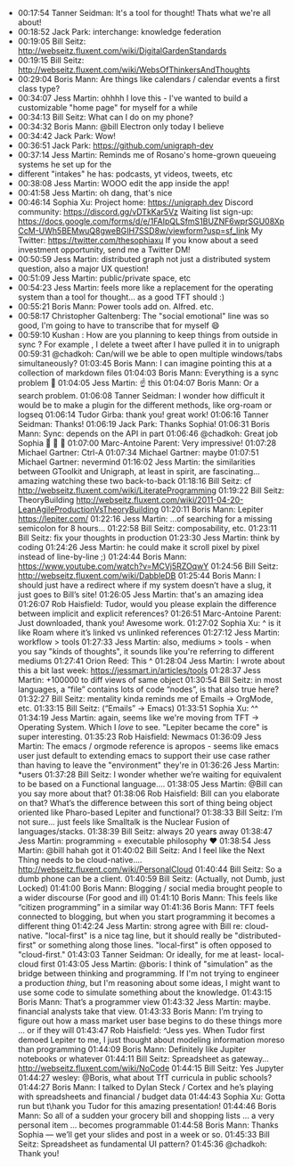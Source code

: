 - 00:17:54	Tanner Seidman:	It's a tool for thought! Thats what we're all about!
- 00:18:52	Jack Park:	interchange: knowledge federation
- 00:19:05	Bill Seitz:	http://webseitz.fluxent.com/wiki/DigitalGardenStandards
- 00:19:15	Bill Seitz:	http://webseitz.fluxent.com/wiki/WebsOfThinkersAndThoughts
- 00:29:04	Boris Mann:	Are things like calendars / calendar events a first class type?
- 00:34:07	Jess Martin:	ohhhh I love this - I've wanted to build a customizable "home page" for myself for a while
- 00:34:13	Bill Seitz:	What can I do on my phone?
- 00:34:32	Boris Mann:	@bill Electron only today I believe
- 00:34:42	Jack Park:	Wow!
- 00:36:51	Jack Park:	https://github.com/unigraph-dev
- 00:37:14	Jess Martin:	Reminds me of Rosano's home-grown queueing systems he set up for the
- different "intakes" he has: podcasts, yt videos, tweets, etc
- 00:38:08	Jess Martin:	WOOO edit the app inside the app!
- 00:41:58	Jess Martin:	oh dang, that's nice
- 00:46:14	Sophia Xu:	Project home: https://unigraph.dev
  Discord community: https://discord.gg/vDTkKar5Vz
  Waiting list sign-up: https://docs.google.com/forms/d/e/1FAIpQLSfmS1BUZNF6wprSGU08XpCcM-UWh5BEMwuQ8gweBGIH7SSD8w/viewform?usp=sf_link
  My Twitter: https://twitter.com/thesophiaxu
  If you know about a seed investment opportunity, send me a Twitter DM!
- 00:50:59	Jess Martin:	distributed graph not just a distributed system question, also a major UX question!
- 00:51:09	Jess Martin:	public/private space, etc
- 00:54:23	Jess Martin:	feels more like a replacement for the operating system than a tool for thought... as a good TFT should :)
- 00:55:21	Boris Mann:	Power tools add on. Alfred. etc.
- 00:58:17	Christopher Galtenberg:	The "social emotional" line was so good, I'm going to have to transcribe that for myself 😄
- 00:59:10	Kushan :	How are you planning to keep things from outside in sync ? For example , I delete a tweet after I have pulled it in to unigraph
  00:59:31	@chadkoh:	Can/will we be able to open multiple windows/tabs simultaneously?
  01:03:45	Boris Mann:	I can imagine pointing this at a collection of markdown files
  01:04:03	Boris Mann:	Everything is a sync problem 🙂
  01:04:05	Jess Martin:	☝️ this
  01:04:07	Boris Mann:	Or a search problem.
  01:06:08	Tanner Seidman:	I wonder how difficult it would be to make a plugin for the different methods, like org-roam or logseq
  01:06:14	Tudor Girba:	thank you! great work!
  01:06:16	Tanner Seidman:	Thanks!
  01:06:19	Jack Park:	Thanks Sophia!
  01:06:31	Boris Mann:	Sync: depends on the API in part
  01:06:46	@chadkoh:	Great job Sophia 👏 👏 👏
  01:07:00	Marc-Antoine Parent:	Very impressive!
  01:07:28	Michael Gartner:	Ctrl-A
  01:07:34	Michael Gartner:	maybe
  01:07:51	Michael Gartner:	nevermind
  01:16:02	Jess Martin:	the similarities between GToolkit and Unigraph, at least in spirit, are fascinating... amazing watching these two back-to-back
  01:18:16	Bill Seitz:	cf http://webseitz.fluxent.com/wiki/LiterateProgramming
  01:19:22	Bill Seitz:	TheoryBuilding http://webseitz.fluxent.com/wiki/2011-04-20-LeanAgileProductionVsTheoryBuilding
  01:20:11	Boris Mann:	Lepiter https://lepiter.com/
  01:22:16	Jess Martin:	...of searching for a missing semicolon for 8 hours...
  01:22:58	Bill Seitz:	composability, etc.
  01:23:11	Bill Seitz:	fix your thoughts in production
  01:23:30	Jess Martin:	think by coding
  01:24:26	Jess Martin:	he could make it scroll pixel by pixel instead of line-by-line ;)
  01:24:44	Boris Mann:	https://www.youtube.com/watch?v=MCVj5RZOqwY
  01:24:56	Bill Seitz:	http://webseitz.fluxent.com/wiki/DabbleDB
  01:25:44	Boris Mann:	I should just have a redirect where if my system doesn’t have a slug, it just goes to Bill’s site!
  01:26:05	Jess Martin:	that's an amazing idea
  01:26:07	Rob Haisfield:	Tudor, would you please explain the difference between implicit and explicit references?
  01:26:51	Marc-Antoine Parent:	Just downloaded, thank you! Awesome work.
  01:27:02	Sophia Xu:	^ is it like Roam where it’s linked vs unlinked references
  01:27:12	Jess Martin:	workflow > tools
  01:27:33	Jess Martin:	also, mediums > tools - when you say "kinds of thoughts", it sounds like you're referring to different mediums
  01:27:41	Orion Reed:	This ^
  01:28:04	Jess Martin:	I wrote about this a bit last week: https://jessmart.in/articles/tools
  01:28:37	Jess Martin:	+100000 to diff views of same object
  01:30:54	Bill Seitz:	in most languages, a “file” contains lots of code “nodes”, is that also true here?
  01:32:27	Bill Seitz:	mentality kinda reminds me of Emails → OrgMode, etc.
  01:33:15	Bill Seitz:	(“Emails” → Emacs)
  01:33:51	Sophia Xu:	^^
  01:34:19	Jess Martin:	again, seems like we're moving from TFT -> Operating System. Which I *love* to see. "Lepiter became the core" is super interesting.
  01:35:23	Rob Haisfield:	Newmacs
  01:36:09	Jess Martin:	The emacs / orgmode reference is apropos - seems like emacs user just default to extending emacs to support their use case rather than having to leave the "environment" they're in
  01:36:26	Jess Martin:	*users
  01:37:28	Bill Seitz:	I wonder whether we’re waiting for equivalent to be based on a Functional language….
  01:38:05	Jess Martin:	@Bill can you say more about that?
  01:38:06	Rob Haisfield:	Bill can you elaborate on that? What’s the difference between this sort of thing being object oriented like Pharo-based Lepiter and functional?
  01:38:33	Bill Seitz:	I’m not sure… just feels like Smalltalk is the Nuclear Fusion of languages/stacks.
  01:38:39	Bill Seitz:	always 20 years away
  01:38:47	Jess Martin:	programming = executable philosophy ❤️
  01:38:54	Jess Martin:	@bill hahah got it
  01:40:02	Bill Seitz:	And I feel like the Next Thing needs to be cloud-native…. http://webseitz.fluxent.com/wiki/PersonalCloud
  01:40:44	Bill Seitz:	So a dumb phone can be a client.
  01:40:59	Bill Seitz:	(Actually, not Dumb, just Locked)
  01:41:00	Boris Mann:	Blogging / social media brought people to a wider discourse (For good and ill)
  01:41:10	Boris Mann:	This feels like “citizen programming” in a similar way
  01:41:36	Boris Mann:	TFT feels connected to blogging, but when you start programming it becomes a different thing
  01:42:24	Jess Martin:	strong agree with Bill re: cloud-native. "local-first" is a nice tag line, but it should really be "distributed-first" or something along those lines. "local-first" is often opposed to "cloud-first."
  01:43:03	Tanner Seidman:	Or ideally, for me at least- local-cloud first
  01:43:05	Jess Martin:	@boris: I think of "simulation" as the bridge between thinking and programming. If I'm not trying to engineer a production _thing_, but I'm reasoning about some ideas, I might want to use some code to simulate something about the knowledge.
  01:43:15	Boris Mann:	That’s a programmer view
  01:43:32	Jess Martin:	maybe. financial analysts take that view.
  01:43:33	Boris Mann:	I’m trying to figure out how a mass market user base begins to do these things more … or if they will
  01:43:47	Rob Haisfield:	^Jess yes. When Tudor first demoed Lepiter to me, I just thought about modeling information moreso than programming
  01:44:09	Boris Mann:	Definitely like Jupiter notebooks or whatever
  01:44:11	Bill Seitz:	Spreadsheet as gateway… http://webseitz.fluxent.com/wiki/NoCode
  01:44:15	Bill Seitz:	Yes Jupyter
  01:44:27	wesley:	@Boris, what about TfT curricula in public schools?
  01:44:27	Boris Mann:	I talked to Dylan Steck / Cortex and he’s playing with spreadsheets and financial / budget data
  01:44:43	Sophia Xu:	Gotta run but t\hank you Tudor for this amazing presentation!
  01:44:46	Boris Mann:	So all of a sudden your grocery bill and shopping lists … a very personal item … becomes programmable
  01:44:58	Boris Mann:	Thanks Sophia — we’ll get your slides and post in a week or so.
  01:45:33	Bill Seitz:	Spreadsheet as fundamental UI pattern?
  01:45:36	@chadkoh:	Thank you!